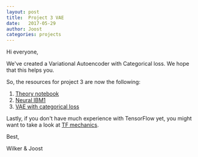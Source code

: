 ```yaml
---
layout: post
title:  Project 3 VAE
date:   2017-05-29
author: Joost
categories: projects
---
```


Hi everyone,

We've created a Variational Autoencoder with Categorical loss. We hope that this helps you.

So, the resources for project 3 are now the following:

1. [Theory notebook](https://github.com/uva-slpl/nlp2/blob/gh-pages/resources/project_neuralibm/theory.ipynb) 
2. [Neural IBM1](https://github.com/uva-slpl/nlp2/blob/gh-pages/resources/project_neuralibm/neural-ibm1.ipynb)
3. [VAE with categorical loss](https://github.com/uva-slpl/nlp2/blob/gh-pages/resources/project_neuralibm/vae.ipynb) 


Lastly, if you don't have much experience with TensorFlow yet, you might want to take a look at [TF mechanics](https://www.tensorflow.org/get_started/mnist/mechanics).



Best,

Wilker & Joost


